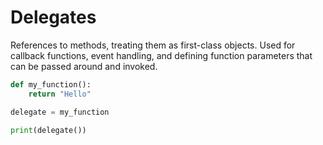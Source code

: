 # Delegates

References to methods, treating them as first-class objects.
Used for callback functions, event handling, and defining function parameters that can be passed around and invoked.

```python
def my_function():
    return "Hello"

delegate = my_function

print(delegate())
```
